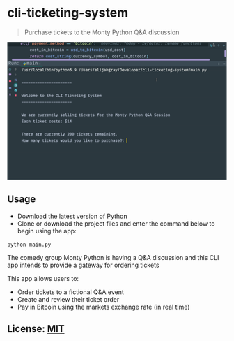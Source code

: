 # cli-ticketing-system
> Purchase tickets to the Monty Python Q&A discussion

![](app-preview.gif)

## Usage
- Download the latest version of Python
- Clone or download the project files and enter the command below to begin using the app:

```shell
python main.py
```
The comedy group Monty Python is having a Q&A discussion and this CLI app
intends to provide a gateway for ordering tickets

This app allows users to:
* Order tickets to a fictional Q&A event
* Create and review their ticket order
* Pay in Bitcoin using the markets exchange rate (in real time)

## License:  [MIT](LICENSE)
